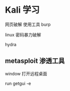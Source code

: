 # Kali 学习

网页破解  使用工具 burp

linux 密码暴力破解

hydra 





## metasploit 渗透工具

window  打开远程桌面

run getgui -e 
